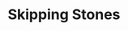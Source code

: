 ---
ee_id: '147'
site: '1'
type: '2'
long_id: 2010-079 Skipping Stones
url: 2010-079-skipping-stones
title: Skipping Stones
year: '2010'
medium: FLOR carpet squares
commission:
dims: Dimensions variable
pitch:
ps:
live_url:
related:
youtube:
imgs: skipping-stones-2010-079-full-database-ropac.jpg
subheading:
display_year: '2010'
download:
add_credit:
add_credits:
related_code:
layout: things-i-made
---